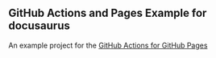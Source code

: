 ## GitHub Actions and Pages Example for docusaurus

An example project for the [GitHub Actions for GitHub Pages](https://github.com/peaceiris/actions-gh-pages)
